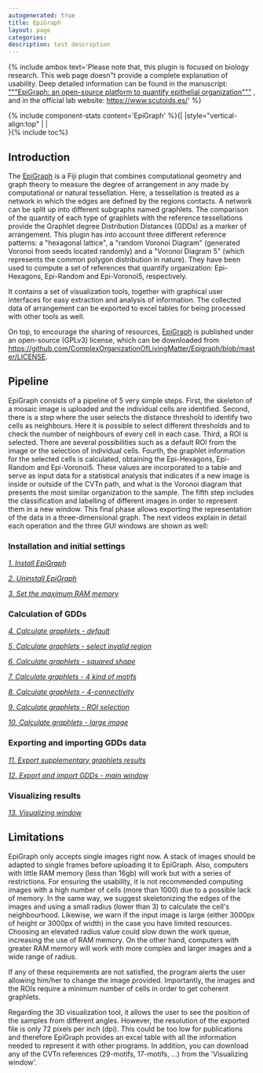 ```yaml
---
autogenerated: true
title: EpiGraph
layout: page
categories: 
description: test description
---
```


{% include ambox text='Please note that, this plugin is focused on biology research. This web page doesn"t provide a complete explanation of usability. Deep detailed information can be found in the manuscript: ["""EpiGraph: an open-source platform to quantify epithelial organization"""](https://www.biorxiv.org/content/10.1101/217521v2) , and in the official lab website: https://www.scutoids.es/' %}

{% include component-stats content='EpiGraph' %}{\| \|style="vertical-align:top" \| \|<span>  
</span>}{% include toc%}


**Introduction**
----------------

The [EpiGraph](EpiGraph) is a Fiji plugin that combines computational geometry and graph theory to measure the degree of arrangement in any made by computational or natural tessellation. Here, a tessellation is treated as a network in which the edges are defined by the regions contacts. A network can be split up into different subgraphs named graphlets. The comparison of the quantity of each type of graphlets with the reference tessellations provide the Graphlet degree Distribution Distances (GDDs) as a marker of arrangement. This plugin has into account three different reference patterns: a "hexagonal lattice", a "random Voronoi Diagram" (generated Voronoi from seeds located randomly) and a "Voronoi Diagram 5" (which represents the common polygon distribution in nature). They have been used to compute a set of references that quantify organization: Epi-Hexagons, Epi-Random and Epi-Voronoi5, respectively.

It contains a set of visualization tools, together with graphical user interfaces for easy extraction and analysis of information. The collected data of arrangement can be exported to excel tables for being processed with other tools as well.

On top, to encourage the sharing of resources, [EpiGraph](EpiGraph) is published under an open-source (GPLv3) license, which can be downloaded from https://github.com/ComplexOrganizationOfLivingMatter/Epigraph/blob/master/LICENSE.

**Pipeline**
------------

EpiGraph consists of a pipeline of 5 very simple steps. First, the skeleton of a mosaic image is uploaded and the individual cells are identified. Second, there is a step where the user selects the distance threshold to identify two cells as neighbours. Here it is possible to select different thresholds and to check the number of neighbours of every cell in each case. Third, a ROI is selected. There are several possibilities such as a default ROI from the image or the selection of individual cells. Fourth, the graphlet information for the selected cells is calculated, obtaining the Epi-Hexagons, Epi-Random and Epi-Voronoi5. These values are incorporated to a table and serve as input data for a statistical analysis that indicates if a new image is inside or outside of the CVTn path, and what is the Voronoi diagram that presents the most similar organization to the sample. The fifth step includes the classification and labelling of different images in order to represent them in a new window. This final phase allows exporting the representation of the data in a three-dimensional graph. The next videos explain in detail each operation and the three GUI windows are shown as well:

### Installation and initial settings

[*1. Install EpiGraph*](https://github.com/ComplexOrganizationOfLivingMatter/Epigraph/raw/master/tutorials/installEpiGraph%20.mp4)

[*2. Uninstall EpiGraph*](https://github.com/ComplexOrganizationOfLivingMatter/Epigraph/raw/master/tutorials/Uninstalling%20EpiGraph.mp4)

[*3. Set the maximum RAM memory*](https://github.com/ComplexOrganizationOfLivingMatter/Epigraph/raw/master/tutorials/Select%20your%20maximum%20RAM%20memory.mp4)

### Calculation of GDDs

[*4. Calculate graphlets - default*](https://github.com/ComplexOrganizationOfLivingMatter/Epigraph/raw/master/tutorials/calculateGraphlets_default.mp4)

[*5. Calculate graphlets - select invalid region*](https://github.com/ComplexOrganizationOfLivingMatter/Epigraph/raw/master/tutorials/invalidRegion.mp4)

[*6. Calculate graphlets - squared shape*](https://github.com/ComplexOrganizationOfLivingMatter/Epigraph/raw/master/tutorials/graphletsSquareShape.mp4)

[*7. Calculate graphlets - 4 kind of motifs*](https://github.com/ComplexOrganizationOfLivingMatter/Epigraph/raw/master/tutorials/mo29_mo17_mo10_mo7.mp4)

[*8. Calculate graphlets - 4-connectivity*](https://github.com/ComplexOrganizationOfLivingMatter/Epigraph/raw/master/tutorials/connectivity4.mp4)

[*9. Calculate graphlets - ROI selection*](https://github.com/ComplexOrganizationOfLivingMatter/Epigraph/raw/master/tutorials/roiSelection.mp4)

[*10. Calculate graphlets - large image*](https://github.com/ComplexOrganizationOfLivingMatter/Epigraph/raw/master/tutorials/largeImage.mp4)

### Exporting and importing GDDs data

[*11. Export supplementary graphlets results*](https://github.com/ComplexOrganizationOfLivingMatter/Epigraph/raw/master/tutorials/exportingGraphlets.mp4)

[*12. Export and import GDDs - main window*](https://github.com/ComplexOrganizationOfLivingMatter/Epigraph/raw/master/tutorials/importExportExcel.mp4)

### Visualizing results

[*13. Visualizing window*](https://github.com/ComplexOrganizationOfLivingMatter/Epigraph/raw/master/tutorials/visualizingWindow.mp4)

**Limitations**
---------------

EpiGraph only accepts single images right now. A stack of images should be adapted to single frames before uploading it to EpiGraph. Also, computers with little RAM memory (less than 16gb) will work but with a series of restrictions. For ensuring the usability, it is not recommended computing images with a high number of cells (more than 1000) due to a possible lack of memory. In the same way, we suggest skeletonizing the edges of the images and using a small radius (lower than 3) to calculate the cell's neighbourhood. Likewise, we warn if the input image is large (either 3000px of height or 3000px of width) in the case you have limited resources. Choosing an elevated radius value could slow down the work queue, increasing the use of RAM memory. On the other hand, computers with greater RAM memory will work with more complex and larger images and a wide range of radius.

If any of these requirements are not satisfied, the program alerts the user allowing him/her to change the image provided. Importantly, the images and the ROIs require a minimum number of cells in order to get coherent graphlets.

Regarding the 3D visualization tool, it allows the user to see the position of the samples from different angles. However, the resolution of the exported file is only 72 pixels per inch (dpi). This could be too low for publications and therefore EpiGraph provides an excel table with all the information needed to represent it with other programs. In addition, you can download any of the CVTn references (29-motifs, 17-motifs, ...) from the 'Visualizing window'.

